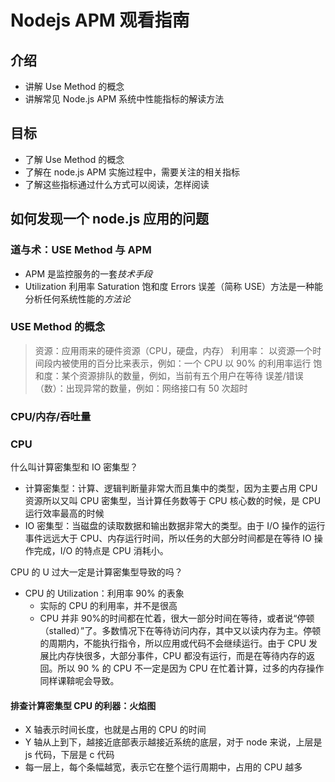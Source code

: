 # Nodejs APM 观看指南

## 介绍

- 讲解 Use Method 的概念
- 讲解常见 Node.js APM 系统中性能指标的解读方法

## 目标

- 了解 Use Method 的概念
- 了解在 node.js APM 实施过程中，需要关注的相关指标
- 了解这些指标通过什么方式可以阅读，怎样阅读

## 如何发现一个 node.js 应用的问题

### 道与术：USE Method 与 APM

- APM 是监控服务的一套*技术手段*
- Utilization 利用率 Saturation 饱和度 Errors 误差（简称 USE）方法是一种能分析任何系统性能的*方法论*

### USE Method 的概念

> 资源：应用雨来的硬件资源（CPU，硬盘，内存）
> 利用率： 以资源一个时间段内被使用的百分比来表示，例如：一个 CPU 以 90% 的利用率运行
> 饱和度：某个资源排队的数量，例如，当前有五个用户在等待
> 误差/错误（数）：出现异常的数量，例如：网络接口有 50 次超时

### CPU/内存/吞吐量

### CPU

什么叫计算密集型和 IO 密集型？

- 计算密集型：计算、逻辑判断量非常大而且集中的类型，因为主要占用 CPU 资源所以又叫 CPU 密集型，当计算任务数等于 CPU 核心数的时候，是 CPU 运行效率最高的时候
- IO 密集型：当磁盘的读取数据和输出数据非常大的类型。由于 I/O 操作的运行事件远远大于 CPU、内存运行时间，所以任务的大部分时间都是在等待 IO 操作完成，I/O 的特点是 CPU 消耗小。

CPU 的 U 过大一定是计算密集型导致的吗？

- CPU 的 Utilization：利用率 90% 的表象
  - 实际的 CPU 的利用率，并不是很高
  - CPU 并非 90%的时间都在忙着，很大一部分时间在等待，或者说“停顿（stalled）”了。多数情况下在等待访问内存，其中又以读内存为主。停顿的周期内，不能执行指令，所以应用或代码不会继续运行。由于 CPU 发展比内存快很多，大部分事件，CPU 都没有运行，而是在等待内存的返回。所以 90 % 的 CPU 不一定是因为 CPU 在忙着计算，过多的内存操作同样课鞥呢会导致。

#### 排查计算密集型 CPU 的利器：火焰图

- X 轴表示时间长度，也就是占用的 CPU 的时间
- Y 轴从上到下，越接近底部表示越接近系统的底层，对于 node 来说，上层是 js 代码，下层是 c 代码
- 每一层上，每个条幅越宽，表示它在整个运行周期中，占用的 CPU 越多
